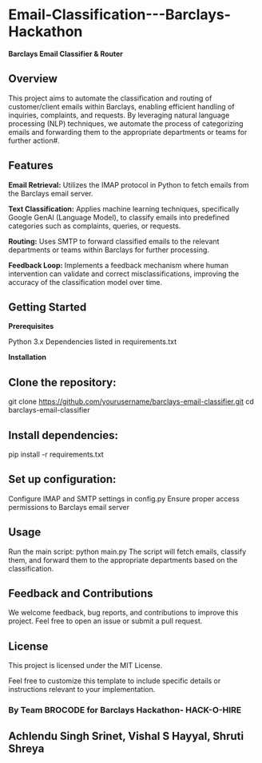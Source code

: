 # Email-Classification---Barclays-Hackathon
**Barclays Email Classifier & Router**

## **Overview**
This project aims to automate the classification and routing of customer/client emails within Barclays, enabling efficient handling of inquiries, complaints, and requests. By leveraging natural language processing (NLP) techniques, we automate the process of categorizing emails and forwarding them to the appropriate departments or teams for further action#.

##  **Features**
**Email Retrieval:** Utilizes the IMAP protocol in Python to fetch emails from the Barclays email server.

**Text Classification:** Applies machine learning techniques, specifically Google GenAI (Language Model), to classify emails into predefined categories such as complaints, queries, or requests.

**Routing:** Uses SMTP to forward classified emails to the relevant departments or teams within Barclays for further processing.

**Feedback Loop:** Implements a feedback mechanism where human intervention can validate and correct misclassifications, improving the accuracy of the classification model over time.

## **Getting Started**

**Prerequisites**

Python 3.x
Dependencies listed in requirements.txt

**Installation**

##  Clone the repository:
git clone https://github.com/yourusername/barclays-email-classifier.git
cd barclays-email-classifier
##  Install dependencies:
pip install -r requirements.txt
##  Set up configuration:
Configure IMAP and SMTP settings in config.py
Ensure proper access permissions to Barclays email server
## Usage
Run the main script:
python main.py
The script will fetch emails, classify them, and forward them to the appropriate departments based on the classification.
## Feedback and Contributions
We welcome feedback, bug reports, and contributions to improve this project. Feel free to open an issue or submit a pull request.

## License
This project is licensed under the MIT License.

Feel free to customize this template to include specific details or instructions relevant to your implementation.
### By Team BROCODE for Barclays Hackathon- HACK-O-HIRE
## Achlendu Singh Srinet, Vishal S Hayyal, Shruti Shreya

